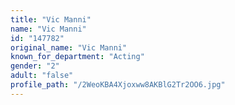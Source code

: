 ```yaml
---
title: "Vic Manni"
name: "Vic Manni"
id: "147782"
original_name: "Vic Manni"
known_for_department: "Acting"
gender: "2"
adult: "false"
profile_path: "/2WeoKBA4Xjoxww8AKBlG2Tr2OO6.jpg"
---
```

